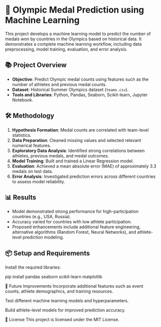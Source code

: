 # 🏅 Olympic Medal Prediction using Machine Learning

This project develops a machine learning model to predict the number of medals won by countries in the Olympics based on historical data. It demonstrates a complete machine learning workflow, including data preprocessing, model training, evaluation, and error analysis.

## 📚 Project Overview

- **Objective**: Predict Olympic medal counts using features such as the number of athletes and previous medal counts.
- **Dataset**: Historical Summer Olympics dataset (`teams.csv`).
- **Tools and Libraries**: Python, Pandas, Seaborn, Scikit-learn, Jupyter Notebook.

## 🛠️ Methodology

1. **Hypothesis Formation**: Medal counts are correlated with team-level statistics.
2. **Data Preparation**: Cleaned missing values and selected relevant numerical features.
3. **Exploratory Data Analysis**: Identified strong correlations between athletes, previous medals, and medal outcomes.
4. **Model Training**: Built and trained a Linear Regression model.
5. **Evaluation**: Achieved a mean absolute error (MAE) of approximately 3.3 medals on test data.
6. **Error Analysis**: Investigated prediction errors across different countries to assess model reliability.

## 📊 Results

- Model demonstrated strong performance for high-participation countries (e.g., USA, Russia).
- Accuracy varied for countries with low athlete participation.
- Proposed enhancements include additional feature engineering, alternative algorithms (Random Forest, Neural Networks), and athlete-level prediction modeling.

## 📦 Setup and Requirements

Install the required libraries:

pip install pandas seaborn scikit-learn matplotlib


🔮 Future Improvements
Incorporate additional features such as event counts, athlete demographics, and training resources.

Test different machine learning models and hyperparameters.

Build athlete-level models for improved prediction accuracy.

📜 License
This project is licensed under the MIT License.
